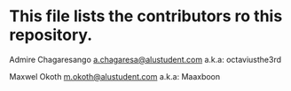 # This file lists the contributors ro this repository.

Admire Chagaresango <a.chagaresa@alustudent.com> a.k.a: octaviusthe3rd

Maxwel Okoth <m.okoth@alustudent.com> a.k.a: Maaxboon
